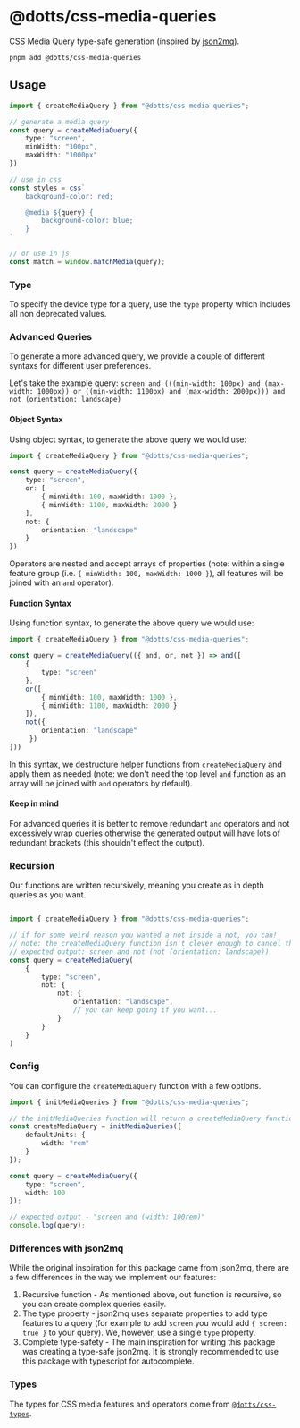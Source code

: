 # @dotts/css-media-queries

CSS Media Query type-safe generation (inspired by [json2mq](https://github.com/akiran/json2mq)).

```shell
pnpm add @dotts/css-media-queries
```

## Usage
```ts
import { createMediaQuery } from "@dotts/css-media-queries";

// generate a media query
const query = createMediaQuery({
    type: "screen",
    minWidth: "100px",
    maxWidth: "1000px"
})

// use in css
const styles = css`
    background-color: red;

    @media ${query} {
        background-color: blue;
    }
`

// or use in js
const match = window.matchMedia(query);
```

### Type
To specify the device type for a query, use the `type` property which includes all non deprecated values.

### Advanced Queries
To generate a more advanced query, we provide a couple of different syntaxs for different user preferences.

Let's take the example query: `screen and (((min-width: 100px) and (max-width: 1000px)) or ((min-width: 1100px) and (max-width: 2000px))) and not (orientation: landscape)`

#### Object Syntax
Using object syntax, to generate the above query we would use:
```ts
import { createMediaQuery } from "@dotts/css-media-queries";

const query = createMediaQuery({
    type: "screen",
    or: [
        { minWidth: 100, maxWidth: 1000 },
        { minWidth: 1100, maxWidth: 2000 }
    ],
    not: {
        orientation: "landscape"
    }
})
```
Operators are nested and accept arrays of properties (note: within a single feature group (i.e. `{ minWidth: 100, maxWidth: 1000 }`), all features will be joined with an `and` operator).

#### Function Syntax
Using function syntax, to generate the above query we would use:
```ts
import { createMediaQuery } from "@dotts/css-media-queries";

const query = createMediaQuery(({ and, or, not }) => and([
    {
        type: "screen"
    },
    or([
        { minWidth: 100, maxWidth: 1000 },
        { minWidth: 1100, maxWidth: 2000 }
    ]),
    not({ 
        orientation: "landscape"
     })
]))
```
In this syntax, we destructure helper functions from `createMediaQuery` and apply them as needed (note:  we don't need the top level `and` function as an array will be joined with `and` operators by default).

#### Keep in mind
For advanced queries it is better to remove redundant `and` operators and not excessively wrap queries otherwise the generated output will have lots of redundant brackets (this shouldn't effect the output).

### Recursion
Our functions are written recursively, meaning you create as in depth queries as you want.

```ts

import { createMediaQuery } from "@dotts/css-media-queries";

// if for some weird reason you wanted a not inside a not, you can!
// note: the createMediaQuery function isn't clever enough to cancel the not operators out so you'll end up with two of them
// expected output: screen and not (not (orientation: landscape))
const query = createMediaQuery(
    {
        type: "screen",
        not: {
            not: {
                orientation: "landscape",
                // you can keep going if you want...
            }
        }
    }
)
```

### Config
You can configure the `createMediaQuery` function with a few options.
```ts
import { initMediaQueries } from "@dotts/css-media-queries";

// the initMediaQueries function will return a createMediaQuery function
const createMediaQuery = initMediaQueries({
    defaultUnits: {
        width: "rem"
    }
});

const query = createMediaQuery({
    type: "screen",
    width: 100
});

// expected output - "screen and (width: 100rem)"
console.log(query);
```

### Differences with json2mq
While the original inspiration for this package came from json2mq, there are a few differences in the way we implement our features:

1. Recursive function - As mentioned above, out function is recursive, so you can create complex queries easily.
2. The type property - json2mq uses separate properties to add type features to a query (for example to add `screen` you would add `{ screen: true }` to your query). We, however, use a single `type` property.
3. Complete type-safety - The main inspiration for writing this package was creating a type-safe json2mq. It is strongly recommended to use this package with typescript for autocomplete.

### Types
The types for CSS media features and operators come from [`@dotts/css-types`](https://github.com/shahzadq/dotts/blob/main/packages/css-types).